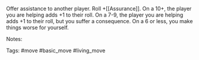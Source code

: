 Offer assistance to another player. Roll +[[Assurance]]. On a 10+, the player you are helping adds +1 to their roll. On a 7-9, the player you are helping adds +1 to their roll, but you suffer a consequence. On a 6 or less, you make things worse for yourself.

Notes:

Tags:
#move #basic_move #living_move 